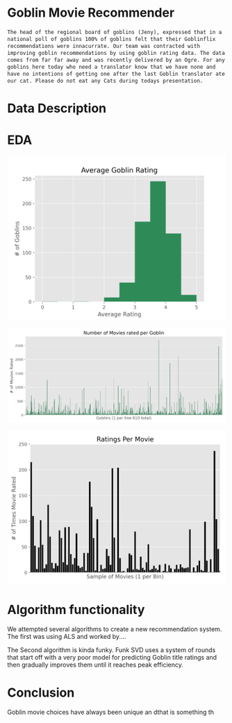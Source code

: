 # Goblin Movie Recommender
    The head of the regional board of goblins (Jeny), expressed that in a national poll of goblins 100% of goblins felt that their Goblinflix recommendations were innacurrate. Our team was contracted with improving goblin recommendations by using goblin rating data. The data comes from far far away and was recently delivered by an Ogre. For any goblins here today who need a translator know that we have none and have no intentions of getting one after the last Goblin translator ate our cat. Please do not eat any Cats during todays presentation.

# Data Description

# EDA
<p align="center">
<img src="images/avg_gob_rat.png">
</p>

<p align="center">
<img src="images/movies_per_goblins.png">
</p>

<p align="center">
<img src="images/rat_per_movie.png">
</p>

# Algorithm functionality
We attempted several algorithms to create a new recommendation system. The first was using ALS and worked by....

The Second algorithm is kinda funky. Funk SVD uses a system of rounds that start off with a very poor model for predicting Goblin title ratings and then gradually improves them until it reaches peak efficiency.

# Conclusion
Goblin movie choices have always been unique an dthat is something th